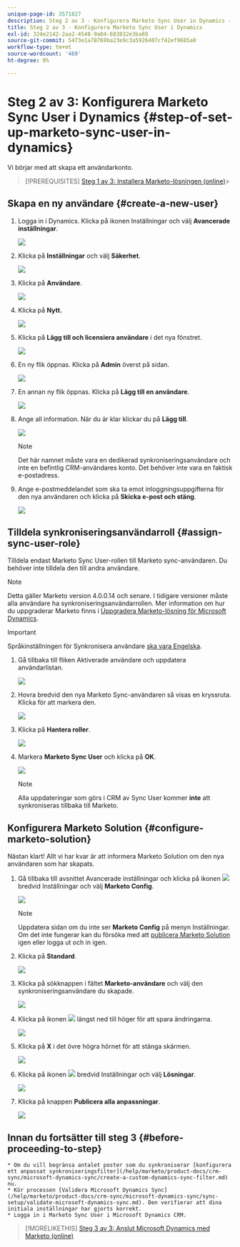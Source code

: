 ```yaml
---
unique-page-id: 3571827
description: Steg 2 av 3 - Konfigurera Marketo Sync User in Dynamics - Marketo Docs - Produktdokumentation
title: Steg 2 av 3 - Konfigurera Marketo Sync User i Dynamics
exl-id: 324e2142-2aa2-4548-9a04-683832e3ba69
source-git-commit: 5473e1a78769ba23e9c3a5926407cf42ef9685a0
workflow-type: tm+mt
source-wordcount: '469'
ht-degree: 0%

---
```


# Steg 2 av 3: Konfigurera Marketo Sync User i Dynamics {#step-of-set-up-marketo-sync-user-in-dynamics}

Vi börjar med att skapa ett användarkonto.

>[!PREREQUISITES]
[Steg 1 av 3: Installera Marketo-lösningen (online)](/help/marketo/product-docs/crm-sync/microsoft-dynamics-sync/sync-setup/microsoft-dynamics-365/step-1-of-3-install.md)>
>

## Skapa en ny användare {#create-a-new-user}

1. Logga in i Dynamics. Klicka på ikonen Inställningar och välj **Avancerade inställningar**.

   ![](assets/one.png)

1. Klicka på **Inställningar** och välj **Säkerhet**.

   ![](assets/two.png)

1. Klicka på **Användare**.

   ![](assets/three.png)

1. Klicka på **Nytt.**

   ![](assets/four.png)

1. Klicka på **Lägg till och licensiera användare** i det nya fönstret.

   ![](assets/five.png)

1. En ny flik öppnas. Klicka på **Admin** överst på sidan.

   ![](assets/six.png)

1. En annan ny flik öppnas. Klicka på **Lägg till en användare**.

   ![](assets/seven.png)

1. Ange all information. När du är klar klickar du på **Lägg till**.

   ![](assets/eight.png)

   >[!NOTE]
   Det här namnet måste vara en dedikerad synkroniseringsanvändare och inte en befintlig CRM-användares konto. Det behöver inte vara en faktisk e-postadress.

1. Ange e-postmeddelandet som ska ta emot inloggningsuppgifterna för den nya användaren och klicka på **Skicka e-post och stäng**.

   ![](assets/nine.png)

## Tilldela synkroniseringsanvändarroll {#assign-sync-user-role}

Tilldela endast Marketo Sync User-rollen till Marketo sync-användaren. Du behöver inte tilldela den till andra användare.

>[!NOTE]
Detta gäller Marketo version 4.0.0.14 och senare. I tidigare versioner måste alla användare ha synkroniseringsanvändarrollen. Mer information om hur du uppgraderar Marketo finns i [Uppgradera Marketo-lösning för Microsoft Dynamics](/help/marketo/product-docs/crm-sync/microsoft-dynamics-sync/sync-setup/update-the-marketo-solution-for-microsoft-dynamics.md).

>[!IMPORTANT]
Språkinställningen för Synkronisera användare [ska vara Engelska](https://portal.dynamics365support.com/knowledgebase/article/KA-01201/en-us).

1. Gå tillbaka till fliken Aktiverade användare och uppdatera användarlistan.

   ![](assets/ten.png)

1. Hovra bredvid den nya Marketo Sync-användaren så visas en kryssruta. Klicka för att markera den.

   ![](assets/eleven.png)

1. Klicka på **Hantera roller**.

   ![](assets/twelve.png)

1. Markera **Marketo Sync User** och klicka på **OK**.

   ![](assets/thirteen.png)

   >[!NOTE]
   Alla uppdateringar som görs i CRM av Sync User kommer **inte** att synkroniseras tillbaka till Marketo.

## Konfigurera Marketo Solution {#configure-marketo-solution}

Nästan klart! Allt vi har kvar är att informera Marketo Solution om den nya användaren som har skapats.

1. Gå tillbaka till avsnittet Avancerade inställningar och klicka på ikonen ![](assets/image2015-5-13-15-3a49-3a19.png) bredvid Inställningar och välj **Marketo Config**.

   ![](assets/fourteen.png)

   >[!NOTE]
   Uppdatera sidan om du inte ser **Marketo Config** på menyn Inställningar. Om det inte fungerar kan du försöka med att [publicera Marketo Solution](/help/marketo/product-docs/crm-sync/microsoft-dynamics-sync/sync-setup/microsoft-dynamics-365/step-1-of-3-install.md) igen eller logga ut och in igen.

1. Klicka på **Standard**.

   ![](assets/fifteen.png)

1. Klicka på sökknappen i fältet **Marketo-användare** och välj den synkroniseringsanvändare du skapade.

   ![](assets/sixteen.png)

1. Klicka på ikonen ![](assets/image2015-3-13-15-3a10-3a11.png) längst ned till höger för att spara ändringarna.

   ![](assets/image2015-3-13-15-3a3-3a3.png)

1. Klicka på **X** i det övre högra hörnet för att stänga skärmen.

   ![](assets/seventeen.png)

1. Klicka på ikonen ![](assets/image2015-5-13-15-3a49-3a19-1.png) bredvid Inställningar och välj **Lösningar**.

   ![](assets/eighteen.png)

1. Klicka på knappen **Publicera alla anpassningar**.

   ![](assets/nineteen.png)

## Innan du fortsätter till steg 3 {#before-proceeding-to-step}

    * Om du vill begränsa antalet poster som du synkroniserar [konfigurera ett anpassat synkroniseringsfilter](/help/marketo/product-docs/crm-sync/microsoft-dynamics-sync/create-a-custom-dynamics-sync-filter.md) nu.
    * Kör processen [Validera Microsoft Dynamics Sync](/help/marketo/product-docs/crm-sync/microsoft-dynamics-sync/sync-setup/validate-microsoft-dynamics-sync.md). Den verifierar att dina initiala inställningar har gjorts korrekt.
    * Logga in i Marketo Sync User i Microsoft Dynamics CRM.

>[!MORELIKETHIS]
[Steg 3 av 3: Anslut Microsoft Dynamics med Marketo (online)](/help/marketo/product-docs/crm-sync/microsoft-dynamics-sync/sync-setup/microsoft-dynamics-365/step-3-of-3-connect.md)
